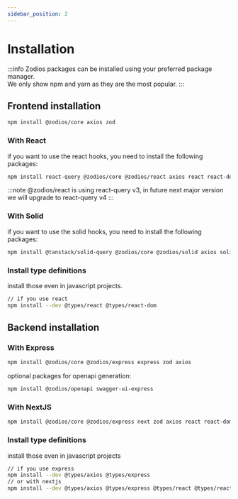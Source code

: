 ```yaml
---
sidebar_position: 2
---
```


# Installation

:::info
Zodios packages can be installed using your preferred package manager.  
We only show npm and yarn as they are the most popular.
:::

## Frontend installation

```bash npm2yarn
npm install @zodios/core axios zod
```
### With React

if you want to use the react hooks, you need to install the following packages:

```bash npm2yarn
npm install react-query @zodios/core @zodios/react axios react react-dom zod
```
:::note
@zodios/react is using react-query v3, in future next major version we will upgrade to react-query v4
:::

### With Solid

if you want to use the solid hooks, you need to install the following packages:

```bash npm2yarn
npm install @tanstack/solid-query @zodios/core @zodios/solid axios solid-js zod
```
### Install type definitions

install those even in javascript projects.

```bash npm2yarn
// if you use react
npm install --dev @types/react @types/react-dom
```

## Backend installation

### With Express

```bash npm2yarn
npm install @zodios/core @zodios/express express zod axios
```

optional packages for openapi generation:

```bash npm2yarn
npm install @zodios/openapi swagger-ui-express
```

### With NextJS

```bash npm2yarn
npm install @zodios/core @zodios/express next zod axios react react-dom
```

### Install type definitions

install those even in javascript projects

```bash npm2yarn
// if you use express
npm install --dev @types/axios @types/express
// or with nextjs
npm install --dev @types/axios @types/express @types/react @types/react-dom
```
